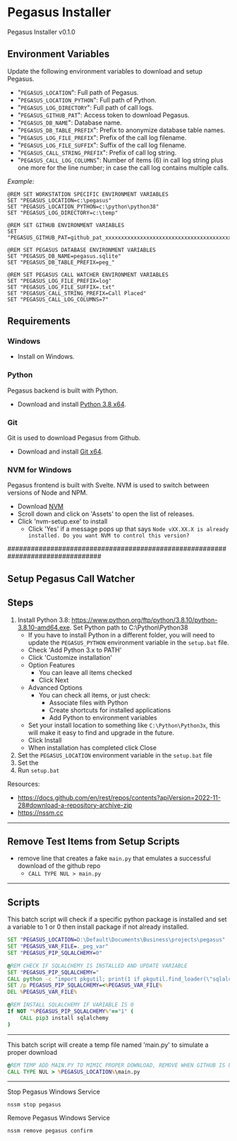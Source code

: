 # Pegasus Installer

Pegasus Installer v0.1.0

## Environment Variables

Update the following environment variables to download and setup Pegasus.

- "`PEGASUS_LOCATION`": Full path of Pegasus.
- "`PEGASUS_LOCATION_PYTHON`": Full path of Python.
- "`PEGASUS_LOG_DIRECTORY`": Full path of call logs.
- "`PEGASUS_GITHUB_PAT`": Access token to download Pegasus.
- "`PEGASUS_DB_NAME`": Database name.
- "`PEGASUS_DB_TABLE_PREFIX`": Prefix to anonymize database table names.
- "`PEGASUS_LOG_FILE_PREFIX`": Prefix of the call log filename.
- "`PEGASUS_LOG_FILE_SUFFIX`": Suffix of the call log filename.
- "`PEGASUS_CALL_STRING_PREFIX`": Prefix of call log string.
- "`PEGASUS_CALL_LOG_COLUMNS`": Number of items (6) in call log string plus one more for the line number; in case the call log contains multiple calls.

*Example:*

```batch
@REM SET WORKSTATION SPECIFIC ENVIRONMENT VARIABLES
SET "PEGASUS_LOCATION=c:\pegasus"
SET "PEGASUS_LOCATION_PYTHON=c:\python\python38"
SET "PEGASUS_LOG_DIRECTORY=c:\temp"

@REM SET GITHUB ENVIRONMENT VARIABLES
SET "PEGASUS_GITHUB_PAT=github_pat_xxxxxxxxxxxxxxxxxxxxxxxxxxxxxxxxxxxxxxxxxxxxxxxxxxxxxxxxxxxxxxxxxxxxxxxxxxxxxxxxxx"

@REM SET PEGASUS DATABASE ENVIRONMENT VARIABLES
SET "PEGASUS_DB_NAME=pegasus.sqlite"
SET "PEGASUS_DB_TABLE_PREFIX=peg_"

@REM SET PEGASUS CALL WATCHER ENVIRONMENT VARIABLES
SET "PEGASUS_LOG_FILE_PREFIX=log"
SET "PEGASUS_LOG_FILE_SUFFIX=.txt"
SET "PEGASUS_CALL_STRING_PREFIX=Call Placed"
SET "PEGASUS_CALL_LOG_COLUMNS=7"
```

## Requirements

### Windows

- Install on Windows.

### Python

Pegasus backend is built with Python.

- Download and install [Python 3.8 x64](https://www.python.org/ftp/python/3.8.10/python-3.8.10-amd64.exe).

### Git

Git is used to download Pegasus from Github.

- Download and install [Git x64](https://git-scm.com/download/win).

### NVM for Windows

Pegasus frontend is built with Svelte. NVM is used to switch between versions of Node and NPM.

- Download [NVM](https://github.com/coreybutler/nvm-windows/releases/latest)
- Scroll down and click on 'Assets' to open the list of releases.
- Click 'nvm-setup.exe' to install
  - Click 'Yes' if a message pops up that says `Node vXX.XX.X is already installed. Do you want NVM to control this version?`

################################################################################

## Setup Pegasus Call Watcher

## Steps

1. Install Python 3.8: <https://www.python.org/ftp/python/3.8.10/python-3.8.10-amd64.exe>. Set Python path to C:\Python\Python38
   - If you have to install Python in a different folder, you will need to update the `PEGASUS_PYTHON` environment variable in the `setup.bat` file.
   - Check 'Add Python 3.x to PATH'
   - Click 'Customize installation'
   - Option Features
     - You can leave all items checked
     - Click Next
   - Advanced Options
     - You can check all items, or just check:
       - Associate files with Python
       - Create shortcuts for installed applications
       - Add Python to environment variables
   - Set your install location to something like `C:\Python\Python3x`, this will make it easy to find and upgrade in the future.
   - Click Install
   - When installation has completed click Close
2. Set the `PEGASUS_LOCATION` environment variable in the `setup.bat` file
3. Set the
4. Run `setup.bat`

Resources:

- <https://docs.github.com/en/rest/repos/contents?apiVersion=2022-11-28#download-a-repository-archive-zip>
- <https://nssm.cc>

---

## Remove Test Items from Setup Scripts

- remove line that creates a fake `main.py` that emulates a successful download of the github repo
  - `CALL TYPE NUL > main.py`

---

## Scripts

This batch script will check if a specific python package is installed and set a variable to 1 or 0 then install package if not already installed.

```bat
SET "PEGASUS_LOCATION=D:\Default\Documents\Business\projects\pegasus"
SET "PEGASUS_VAR_FILE=._peg_var"
SET "PEGASUS_PIP_SQLALCHEMY=0"

@REM CHECK IF SQLALCHEMY IS INSTALLED AND UPDATE VARIABLE
SET "PEGASUS_PIP_SQLALCHEMY="
CALL python -c "import pkgutil; print(1 if pkgutil.find_loader(\"sqlalchemy\") else 0)" > %PEGASUS_LOCATION%\%PEGASUS_VAR_FILE%
SET /p PEGASUS_PIP_SQLALCHEMY=<%PEGASUS_VAR_FILE%
DEL %PEGASUS_VAR_FILE%

@REM INSTALL SQLALCHEMY IF VARIABLE IS 0
If NOT "%PEGASUS_PIP_SQLALCHEMY%"=="1" (
    CALL pip3 install sqlalchemy
)
```

---

This batch script will create a temp file named 'main.py' to simulate a proper download

```bat
@REM TEMP ADD MAIN.PY TO MIMIC PROPER DOWNLOAD, REMOVE WHEN GITHUB IS UPDATED
CALL TYPE NUL > %PEGASUS_LOCATION%\main.py
```

---

Stop Pegasus Windows Service

`nssm stop pegasus`

Remove Pegasus Windows Service

`nssm remove pegasus confirm`
